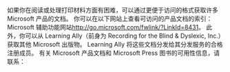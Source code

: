 <Token xmlns:xlink="http://www.w3.org/1999/xlink">如果你在阅读或处理打印材料方面有困难，可以通过更便于访问的格式获取许多 Microsoft 产品的文档。 你可以在以下网站上查看可访问的产品文档的索引： <externalLink xmlns="http://ddue.schemas.microsoft.com/authoring/2003/5"><linkText>Microsoft 辅助功能网站</linkText><linkUri>http://go.microsoft.com/fwlink/?LinkId=8431</linkUri></externalLink>。 此外，你可以从 Learning Ally（前身为 Recording for the Blind &amp; Dyslexic, Inc.）获取其他 Microsoft 出版物。 Learning Ally 将这些文档分发给其分发服务的合格注册成员。 有关 Microsoft 产品文档和 Microsoft Press 图书的可用性信息，请联系：</Token>

<!--HONumber=May16_HO2-->


